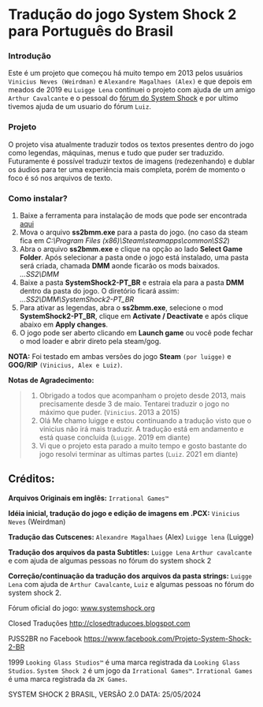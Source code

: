 # Tradução do jogo System Shock 2 para Português do Brasil
### Introdução
Este é um projeto que começou há muito tempo em 2013 pelos usuários `Vinicius Neves (Weirdman)` e `Alexandre Magalhaes (Alex)` e que depois em meados de 2019 eu `Luigge Lena` continuei o projeto com ajuda de um amigo `Arthur Cavalcante` e o pessoal do [fórum do System Shock](www.systemshock.org) e por ultimo tivemos ajuda de um usuario do fórum `Luiz`.
### Projeto
O projeto visa atualmente traduzir todos os textos presentes dentro do jogo como legendas, máquinas, menus e tudo que puder ser traduzido. Futuramente é possível traduzir textos de imagens (redezenhando) e dublar os áudios para ter uma experiência mais completa, porém de momento o foco é só nos arquivos de texto.

### Como instalar?
1. Baixe a ferramenta para instalação de mods que pode ser encontrada [aqui](https://www.systemshock.org/index.php?topic=4790.0)
2. Mova o arquivo **ss2bmm.exe** para a pasta do jogo. (no caso da steam fica em *C:\Program Files (x86)\Steam\steamapps\common\SS2*)
3. Abra o arquivo **ss2bmm.exe** e clique na opção ao lado **Select Game Folder**. Após selecionar a pasta onde o jogo está instalado, uma pasta será criada, chamada **DMM** aonde ficarão os mods baixados. *...SS2\DMM*
4. Baixe a pasta **SystemShock2-PT_BR** e estraia ela para a pasta **DMM** dentro da pasta do jogo. O diretório ficará assim: *...SS2\DMM\SystemShock2-PT_BR*
5. Para ativar as legendas, abra o **ss2bmm.exe**, selecione o mod **SystemShock2-PT_BR**, clique em **Activate / Deactivate** e após clique abaixo em **Apply changes**.
6. O jogo pode ser aberto clicando em **Launch game** ou você pode fechar o mod loader e abrir direto pela steam/gog.

**NOTA:** Foi testado em ambas versões do jogo **Steam** `(por luigge)` e **GOG/RIP** `(Vinicius, Alex e Luiz)`.



**Notas de Agradecimento:**
> 1. Obrigado a todos que acompanham o projeto desde 2013, mais precisamente desde 3 de maio.
Tentarei traduzir o jogo no máximo que puder. (`Vinicius`. 2013 a 2015)
> 2. Olá Me chamo luigge e estou continuando a tradução visto que o vinicius não irá mais traduzir.
A tradução está em andamento e está quase concluida (`Luigge`. 2019 em diante)
> 3. Vi que o projeto esta parado a muito tempo e gosto bastante do jogo resolvi terminar as ultimas
partes (`Luiz`. 2021 em diante)

## Créditos:
**Arquivos Originais em inglês:** 
`Irrational Games™`

**Idéia inicial, tradução do jogo e edição de imagens em .PCX:** 
`Vinicius Neves` (Weirdman)

**Tradução das Cutscenes:**
`Alexandre Magalhaes` (Alex)
`Luigge lena` (Luigge)

**Tradução dos arquivos da pasta Subtitles:**
`Luigge Lena`
`Arthur cavalcante`
e com ajuda de algumas pessoas no fórum do system shock 2

**Correção/continuação da tradução dos arquivos da pasta strings:**
`Luigge Lena` com ajuda de `Arthur Cavalcante`, `Luiz` e algumas pessoas no fórum do system shock 2.


Fórum oficial do jogo:
www.systemshock.org

Closed Traduções
http://closedtraducoes.blogspot.com

PJSS2BR no Facebook
https://www.facebook.com/Projeto-System-Shock-2-BR


1999 `Looking Glass Studios™` é uma marca registrada da `Looking Glass Studios`. 
`System Shock 2` é um jogo da `Irrational Games™`. `Irrational Games` é uma marca registrada da `2K Games`.

SYSTEM SHOCK 2 BRASIL, VERSÃO 2.0
DATA: 25/05/2024
